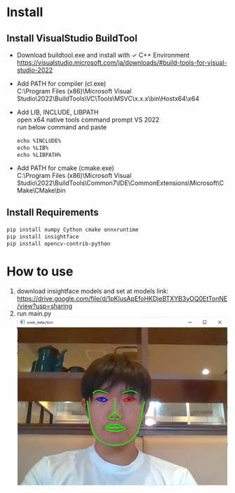 # Install 
## Install VisualStudio BuildTool
* Download buildtool.exe and install with ✓ C++ Environment  
https://visualstudio.microsoft.com/ja/downloads/#build-tools-for-visual-studio-2022

* Add PATH for compiler (cl.exe)  
C:\Program Files (x86)\Microsoft Visual Studio\2022\BuildTools\VC\Tools\MSVC\x.x.x\bin\Hostx64\x64

* Add LIB, INCLUDE, LIBPATH  
open x64 native tools command prompt VS 2022  
run below command and paste  
    ```
    echo %INCLUDE%  
    echo %LIB%  
    echo %LIBPATH%  
    ```

* Add PATH for cmake (cmake.exe)  
C:\Program Files (x86)\Microsoft Visual Studio\2022\BuildTools\Common7\IDE\CommonExtensions\Microsoft\CMake\CMake\bin

## Install Requirements
```commandline
pip install numpy Cython cmake onnxruntime
pip install insightface
pip install opencv-contrib-python
```

# How to use
1. download insightface models and set at models
    link: https://drive.google.com/file/d/1pKIusApEfoHKDjeBTXYB3yOQ0EtTonNE/view?usp=sharing
2. run main.py
![img.png](readme/img.png)
